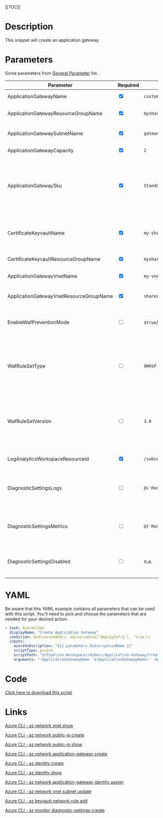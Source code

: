 [[_TOC_]]

# Description

This snippet will create an application gateway.

# Parameters

Some parameters from [General Parameter](/Azure/Azure-CLI-Snippets) list.

| Parameter                               | Required                        | Example Value                                                                                                                                   | Description                                                                                                                                                                                                   |
| --------------------------------------- | ------------------------------- | ----------------------------------------------------------------------------------------------------------------------------------------------- | ------------------------------------------------------------------------------------------------------------------------------------------------------------------------------------------------------------- |
| ApplicationGatewayName                  | <input type="checkbox" checked> | `customer-appgw-$(Release.EnvironmentName)`                                                                                                     | The name to use for this application gateway                                                                                                                                                                  |
| ApplicationGatewayResourceGroupName     | <input type="checkbox" checked> | `myshared-resourcegroup`                                                                                                                        | The name of the resourcegroup to place this application gateway in.                                                                                                                                           |
| ApplicationGatewaySubnetName            | <input type="checkbox" checked> | `gateway-subnet`                                                                                                                                | The subnet where you want to place this Application Gateway in.                                                                                                                                               |
| ApplicationGatewayCapacity              | <input type="checkbox" checked> | `2`                                                                                                                                             | The number of instances to use for this appgw                                                                                                                                                                 |
| ApplicationGatewaySku                   | <input type="checkbox" checked> | `Standard_v2`                                                                                                                                   | The SKU name for the AppGw. Advised value: Standard_v2. List of accepted values: Standard_Large, Standard_Medium, Standard_Small, Standard_v2, WAF_Large, WAF_Medium, WAF_v2.                                 |
| CertificateKeyvaultName                 | <input type="checkbox" checked> | `my-shared-keyvault`                                                                                                                            | The keyvault where you want to save your SSL certificates to for this AppGw. This is usually 1 tenant-wide shared keyvault dedicated to these SSL certificates.                                               |
| CertificateKeyvaultResourceGroupName    | <input type="checkbox" checked> | `myshared-resourcegroup`                                                                                                                        | The resourcegroup where the keyvault resides in.                                                                                                                                                              |
| ApplicationGatewayVnetName              | <input type="checkbox" checked> | `my-vnet-$(Release.EnvironmentName)`                                                                                                            | The name of the VNET to place your Application Gateway in.                                                                                                                                                    |
| ApplicationGatewayVnetResourceGroupName | <input type="checkbox" checked> | `sharedservices-rg`                                                                                                                             | The ResourceGroup where the VNET for your Application Gateway lives in.                                                                                                                                       |
| EnableWafPreventionMode                 | <input type="checkbox">         | `$true`/`$false`                                                                                                                                | Enable prevention mode for your WAF. NOTE: This parameter is only applicable to application gateways with an SKU type of WAF.                                                                                 |
| WafRuleSetType                          | <input type="checkbox">         | `OWASP`                                                                                                                                         | Choose the WAF RuleSet Type. Get possible values from `az network application-gateway waf-config list-rule-sets`. NOTE: This parameter is only applicable to application gateways with an SKU type of WAF.    |
| WafRuleSetVersion                       | <input type="checkbox">         | `3.0`                                                                                                                                           | Choose the WAF RuleSet Version. Get possible values from `az network application-gateway waf-config list-rule-sets`. NOTE: This parameter is only applicable to application gateways with an SKU type of WAF. |
| LogAnalyticsWorkspaceResourceId         | <input type="checkbox" checked> | `/subscriptions/<subscriptionid>/resourceGroups/<resourcegroup>/providers/Microsoft.OperationalInsights/workspaces/<loganalyticsworkspacename>` | The Log Analytics Workspace the diagnostic setting will be linked to.                                                                                                                                         |
| DiagnosticSettingsLogs                  | <input type="checkbox">         | `@('Requests';'MongoRequests';)`                                                                                                                | If you want to enable a specific set of diagnostic settings for the category 'Logs'. By default, all categories for 'Logs' will be enabled.                                                                   |
| DiagnosticSettingsMetrics               | <input type="checkbox">         | `@('Requests';'MongoRequests';)`                                                                                                                | If you want to enable a specific set of diagnostic settings for the category 'Metrics'. By default, all categories for 'Metrics' will be enabled.                                                             |
| DiagnosticSettingsDisabled              | <input type="checkbox">         | n.a.                                                                                                                                            | If you don't want to enable any diagnostic settings, you can pass this as a switch witout a value(`-DiagnosticsettingsDisabled`).                                                                             |

# YAML

Be aware that this YAML example contains all parameters that can be used with this script. You'll need to pick and choose the parameters that are needed for your desired action.

```yaml
- task: AzureCLI@2
  displayName: "Create Application Gateway"
  condition: and(succeeded(), eq(variables['DeployInfra'], 'true'))
  inputs:
    azureSubscription: "${{ parameters.SubscriptionName }}"
    scriptType: pscore
    scriptPath: "$(Pipeline.Workspace)/AzDocs/Application-Gateway/Create-Application-Gateway.ps1"
    arguments: "-ApplicationGatewayName '$(ApplicationGatewayName)' -ApplicationGatewayResourceGroupName '$(ApplicationGatewayResourceGroupName)' -ApplicationGatewayVnetName '$(ApplicationGatewayVnetName)' -ApplicationGatewayVnetResourceGroupName '$(ApplicationGatewayVnetResourceGroupName)' -ApplicationGatewaySubnetName '$(ApplicationGatewaySubnetName)' -ApplicationGatewayCapacity '$(ApplicationGatewayCapacity)' -ApplicationGatewaySku '$(ApplicationGatewaySku)' -CertificateKeyvaultName '$(CertificateKeyvaultName)' -CertificateKeyvaultResourceGroupName '$(CertificateKeyvaultResourceGroupName)' -LogAnalyticsWorkspaceResourceId '$(LogAnalyticsWorkspaceResourceId)' -DiagnosticSettingsLogs $(DiagnosticSettingsLogs) -DiagnosticSettingsDisabled $(DiagnosticSettingsDisabled)"
```

# Code

[Click here to download this script](../../../../src/Application-Gateway/Create-Application-Gateway.ps1)

# Links

[Azure CLI - az network vnet show](https://docs.microsoft.com/en-us/cli/azure/network/vnet?view=azure-cli-latest#az_network_vnet_show)

[Azure CLI - az network public-ip create](https://docs.microsoft.com/en-us/cli/azure/network/public-ip?view=azure-cli-latest#az_network_public_ip_create)

[Azure CLI - az network public-ip show](https://docs.microsoft.com/en-us/cli/azure/network/public-ip?view=azure-cli-latest#az_network_public_ip_show)

[Azure CLI - az network application-gateway create](https://docs.microsoft.com/en-us/cli/azure/network/application-gateway?view=azure-cli-latest#az_network_application_gateway_create)

[Azure CLI - az identity create](https://docs.microsoft.com/en-us/cli/azure/identity?view=azure-cli-latest#az_identity_create)

[Azure CLI - az identity show](https://docs.microsoft.com/en-us/cli/azure/identity?view=azure-cli-latest#az_identity_show)

[Azure CLI - az network application-gateway identity assign](https://docs.microsoft.com/en-us/cli/azure/network/application-gateway/identity?view=azure-cli-latest#az_network_application_gateway_identity_assign)

[Azure CLI - az network vnet subnet update](https://docs.microsoft.com/en-us/cli/azure/network/vnet/subnet?view=azure-cli-latest#az_network_vnet_subnet_update)

[Azure CLI - az keyvault network-rule add](https://docs.microsoft.com/en-us/cli/azure/keyvault/network-rule?view=azure-cli-latest#az_keyvault_network_rule_add)

[Azure CLI - az monitor diagnostic-settings-create](https://docs.microsoft.com/nl-nl/cli/azure/monitor/diagnostic-settings?view=azure-cli-latest#az_monitor_diagnostic_settings_create)

